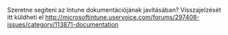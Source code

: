 <Token xmlns:xlink="http://www.w3.org/1999/xlink">Szeretne segíteni az Intune dokumentációjának javításában? Visszajelzését  <externalLink>
              <linkText>itt küldheti el</linkText>
              <linkUri>http://microsoftintune.uservoice.com/forums/297408-issues/category/113871-documentation</linkUri>
       </externalLink>
</Token>


<!--HONumber=Jul16_HO3-->


